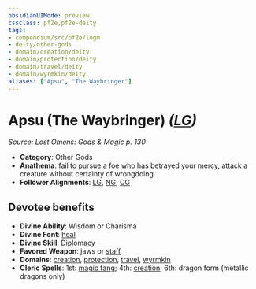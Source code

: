 ```yaml
---
obsidianUIMode: preview
cssclass: pf2e,pf2e-deity
tags:
- compendium/src/pf2e/logm
- deity/other-gods
- domain/creation/deity
- domain/protection/deity
- domain/travel/deity
- domain/wyrmkin/deity
aliases: ["Apsu", "The Waybringer"]
---
```

# Apsu (The Waybringer) *([LG](rules/traits/lg-b1.md "Lawful Good Alignment Trait"))*  
*Source: Lost Omens: Gods & Magic p. 130*  

- **Category**: Other Gods
- **Anathema**: fail to pursue a foe who has betrayed your mercy, attack a creature without certainty of wrongdoing
- **Follower Alignments**: [LG](rules/traits/lg-b1.md "Lawful Good Alignment Trait"), [NG](rules/traits/ng-b1.md "Neutral Good Alignment Trait"), [CG](rules/traits/cg-b1.md "Chaotic Good Alignment Trait")

## Devotee benefits

- **Divine Ability**: Wisdom or Charisma
- **Divine Font**: [heal](compendium/spells/heal.md)
- **Divine Skill**: Diplomacy
- **Favored Weapon**: jaws or [staff](compendium/equipment/items/staff.md)
- **Domains**: [creation](compendium/setting/domains.md#Creation), [protection](compendium/setting/domains.md#Protection), [travel](compendium/setting/domains.md#Travel), [wyrmkin](compendium/setting/domains.md#Wyrmkin)
- **Cleric Spells**: 1st: [magic fang](compendium/spells/magic-fang.md); 4th: [creation](compendium/spells/creation.md); 6th: dragon form (metallic dragons only)